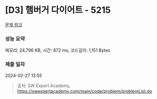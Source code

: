 # [D3] 햄버거 다이어트 - 5215 

[문제 링크](https://swexpertacademy.com/main/code/problem/problemDetail.do?contestProbId=AWT-lPB6dHUDFAVT) 

### 성능 요약

메모리: 24,796 KB, 시간: 872 ms, 코드길이: 1,151 Bytes

### 제출 일자

2024-02-27 13:55



> 출처: SW Expert Academy, https://swexpertacademy.com/main/code/problem/problemList.do